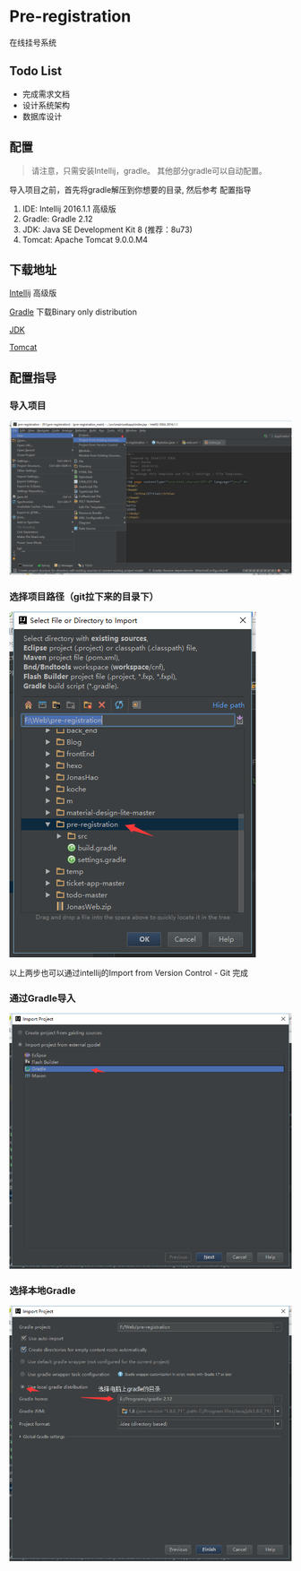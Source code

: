 # Pre-registration
在线挂号系统

## Todo List
 - 完成需求文档
 - 设计系统架构
 - 数据库设计

## 配置
>请注意，只需安装Intellij，gradle。
>其他部分gradle可以自动配置。

导入项目之前，首先将gradle解压到你想要的目录,
然后参考 配置指导

1. IDE: Intellij 2016.1.1 高级版
2. Gradle: Gradle 2.12
3. JDK: Java SE Development Kit 8 (推荐：8u73)
5. Tomcat: Apache Tomcat 9.0.0.M4


## 下载地址
[Intellij](https://www.jetbrains.com/idea/download/) 高级版

[Gradle](http://gradle.org/gradle-download/) 下载Binary only distribution

[JDK](http://www.oracle.com/technetwork/cn/java/javase/downloads/jdk8-downloads-2133151-zhs.html)

[Tomcat](http://tomcat.apache.org/download-90.cgi)


## 配置指导
### 导入项目
![](doc/img/0.png)
### 选择项目路径（git拉下来的目录下）
![](doc/img/1.png)

以上两步也可以通过intellij的Import from Version Control  - Git 完成

### 通过Gradle导入
![](doc/img/2.png)
### 选择本地Gradle
![](doc/img/3.png)

